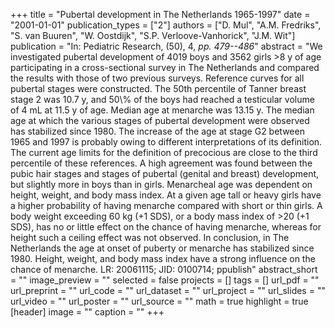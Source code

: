 +++
title = "Pubertal development in The Netherlands 1965-1997"
date = "2001-01-01"
publication_types = ["2"]
authors = ["D. Mul", "A.M. Fredriks", "S. van Buuren", "W. Oostdijk", "S.P. Verloove-Vanhorick", "J.M. Wit"]
publication = "In: Pediatric Research, (50), 4, _pp. 479--486_"
abstract = "We investigated pubertal development of 4019 boys and 3562 girls >8 y of age participating in a cross-sectional survey in The Netherlands and compared the results with those of two previous surveys. Reference curves for all pubertal stages were constructed. The 50th percentile of Tanner breast stage 2 was 10.7 y, and 50\\% of the boys had reached a testicular volume of 4 mL at 11.5 y of age. Median age at menarche was 13.15 y. The median age at which the various stages of pubertal development were observed has stabilized since 1980. The increase of the age at stage G2 between 1965 and 1997 is probably owing to different interpretations of its definition. The current age limits for the definition of precocious are close to the third percentile of these references. A high agreement was found between the pubic hair stages and stages of pubertal (genital and breast) development, but slightly more in boys than in girls. Menarcheal age was dependent on height, weight, and body mass index. At a given age tall or heavy girls have a higher probability of having menarche compared with short or thin girls. A body weight exceeding 60 kg (+1 SDS), or a body mass index of >20 (+1 SDS), has no or little effect on the chance of having menarche, whereas for height such a ceiling effect was not observed. In conclusion, in The Netherlands the age at onset of puberty or menarche has stabilized since 1980. Height, weight, and body mass index have a strong influence on the chance of menarche. LR: 20061115; JID: 0100714; ppublish"
abstract_short = ""
image_preview = ""
selected = false
projects = []
tags = []
url_pdf = ""
url_preprint = ""
url_code = ""
url_dataset = ""
url_project = ""
url_slides = ""
url_video = ""
url_poster = ""
url_source = ""
math = true
highlight = true
[header]
image = ""
caption = ""
+++

